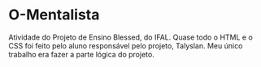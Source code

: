 # O-Mentalista
Atividade do Projeto de Ensino Blessed, do IFAL.
Quase todo o HTML e o CSS foi feito pelo aluno responsável pelo projeto, Talyslan. Meu único trabalho era fazer a parte lógica do projeto.
